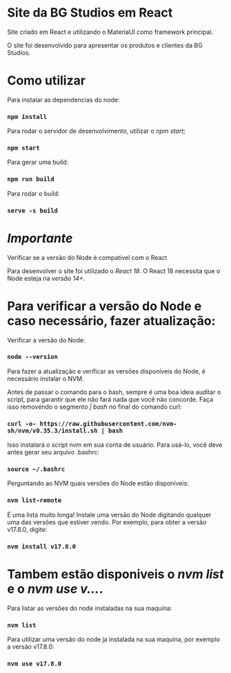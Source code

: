 # Site da BG Studios em React

Site criado em React e utilizando o MateriaUI como framework principal.

O site foi desenvolvido para apresentar os produtos e clientes da BG Studios.

# Como utilizar

Para instalar as dependencias do node:
### `npm install`


Para rodar o servidor de desenvolvimento, utilizar o *npm start*;
### `npm start`


Para gerar uma build:
### `npm run build`


Para rodar o build:
### `serve -s build`

# *Importante*
Verificar se a versão do Node é compativel com o React

Para desenvolver o site foi utilizado o *React 18*. O React 18 necessita que o Node esteja na *versão 14+*.

# Para verificar a versão do Node e caso necessário, fazer atualização:

Verificar a versão do Node:
### `node --version`

Para fazer a atualização e verificar as versões disponíveis do Node, é necessário instalar o NVM. 

Antes de passar o comando para o bash, sempre é uma boa ideia auditar o script, para garantir que ele não fará nada que você não concorde. Faça isso removendo o segmento *| bash* no final do comando curl:
### `curl -o- https://raw.githubusercontent.com/nvm-sh/nvm/v0.35.3/install.sh | bash`

Isso instalará o script nvm em sua conta de usuário. Para usá-lo, você deve antes gerar seu arquivo .bashrc:
### `source ~/.bashrc`

Perguntando ao NVM quais versões do Node estão disponíveis:
### `nvm list-remote`

É uma lista muito longa! Instale uma versão do Node digitando qualquer uma das versões que estiver vendo. Por exemplo, para obter a versão v17.8.0, digite:
### `nvm install v17.8.0`


# Tambem estão disponiveis o *nvm list* e o *nvm use v...*.

Para listar as versões do node instaladas na sua maquina:
### `nvm list`

Para utilizar uma versão do node ja instalada na sua maquina, por exemplo a versão v17.8.0:
### `nvm use v17.8.0`
